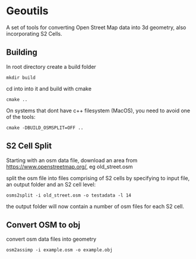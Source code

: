 # Geoutils

A set of tools for converting Open Street Map data into 3d geometry, also incorporating S2 Cells.

## Building

In root directory create a build folder

`mkdir build`

cd into into it and build with cmake

`cmake ..`

On systems that dont have c++ filesystem (MacOS), you need to avoid one of the tools:

`cmake -DBUILD_OSMSPLIT=OFF ..`

## S2 Cell Split

Starting with an osm data file, download an area from https://www.openstreetmap.org/, eg old_street.osm

split the osm file into files comprising of S2 cells by specifying to input file, an output folder and an S2 cell level:

`osms2split -i old_street.osm -o testadata -l 14`

the output folder will now contain a number of osm files for each S2 cell.

## Convert OSM to obj

convert osm data files into geometry

`osm2assimp -i example.osm -o example.obj`